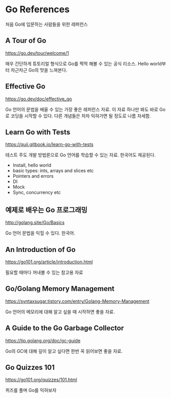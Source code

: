 # Go References

처음 Go에 입문하는 사람들을 위한 레퍼런스

## A Tour of Go

https://go.dev/tour/welcome/1

매우 간단하게 튜토리얼 형식으로 Go를 찍먹 해볼 수 있는 공식 리소스.
Hello world부터 차근차근 Go의 맛을 느껴본다.

## Effective Go

https://go.dev/doc/effective_go

Go 언어의 문법을 배울 수 있는 가장 좋은 레퍼런스 자료. 이 자료 하나만 봐도 바로 Go로 코딩을 시작할 수 있다.
다른 개념들은 차차 익혀가면 될 정도로 나름 자세함.

## Learn Go with Tests

https://quii.gitbook.io/learn-go-with-tests

테스트 주도 개발 방법론으로 Go 언어를 학습할 수 있는 자료. 한국어도 제공된다.

- Install, hello world
- basic types: ints, arrays and slices etc
- Pointers and errors
- DI
- Mock
- Sync, concurrency etc



## 예제로 배우는 Go 프로그래밍

http://golang.site/Go/Basics

Go 언어 문법을 익힐 수 있다. 한국어.

## An Introduction of Go

https://go101.org/article/introduction.html

필요할 때마다 꺼내볼 수 있는 참고용 자료

## Go/Golang Memory Management

https://syntaxsugar.tistory.com/entry/Golang-Memory-Management

Go 언어의 메모리에 대해 알고 싶을 때 시작하면 좋을 자료.

## A Guide to the Go Garbage Collector

https://tip.golang.org/doc/gc-guide

Go의 GC에 대해 깊이 알고 싶다면 한번 꼭 읽어보면 좋을 자료.

## Go Quizzes 101

https://go101.org/quizzes/101.html

퀴즈를 풀며 Go를 익혀보자
